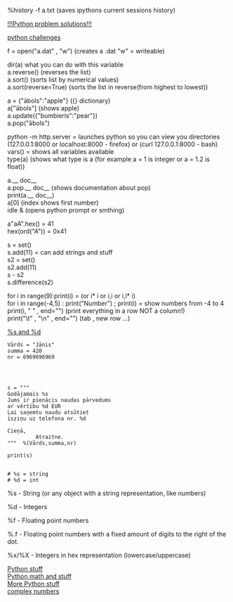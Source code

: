 %history -f a.txt   (saves ipythons current sessions history)   

[!!!Python problem solutions!!!](https://www.sanfoundry.com/python-problems-solutions/)       

[python challenges](https://www.hackerrank.com/)          

f = open("a.dat" , "w") (creates a .dat "w" = writeable)  


dir(a)  what you can do with this variable      
a.reverse() (reverses the list)   
a.sort() (sorts list by numerical values)   
a.sort(reverse=True) (sorts the list in reverse(from highest to lowest))  




a = {"ābols":"apple"} ({} dictionary)       
a["ābols"] (shows apple)   
a.update({"bumbieris":"pear"})    
a.pop("ābols")    



python -m http.server = launches python so you can view you directories (127.0.0.1:8000 or localhost:8000 - firefox) or (curl 127.0.0.1:8000 - bash)       
vars() = shows all variables available      
type(a) (shows what type is a (for example a = 1 is integer or a = 1.2 is float))     



a.__ doc__     
a.pop.__ doc__ (shows documentation about pop)   
print(a.__ doc__)      
a[0] (index shows first number)   
idle & (opens python prompt or smthing)   



a"aA".hex() = 41    
hex(ord("A")) = 0x41    
  
s = set()     
s.add(11) = can add strings and stuff     
s2 = set()  
s2.add(11)  
s - s2    
s.difference(s2)    


for i in range(9):print(i) = (or i* i or i,i or i,i* i)   
for i in range(-4,5) : print("Number") ; print(i)  = show numbers from -4 to 4   
print(i, " " , end="") (print everything in a row NOT a column!)   
print("\t" , "\n" , end="") (tab , new row ...)



[%s and %d](https://matthew-brett.github.io/teaching/string_formatting.html)   
```
Vārds = "Jānis"
summa = 420
nr = 6969696969




s = """
Godājamais %s
Jums ir pienācis naudas pārvedums
ar vērtību %d EUR
Lai saņemtu naudu atsūtiet
īsziņu uz telefona nr. %d

Cieņā,
         Atraitne.
"""  %(Vārds,summa,nr)

print(s)


# %s = string
# %d = int

```

%s - String (or any object with a string representation, like numbers)

%d - Integers

%f - Floating point numbers

%.<number of digits>f - Floating point numbers with a fixed amount of digits to the right of the dot.

%x/%X - Integers in hex representation (lowercase/uppercase)









[Python stuff](https://www.w3schools.com/python/python_variables.asp)            
[Python math and stuff](https://en.wikibooks.org/wiki/Python_Programming/Basic_Math)        
[More Python stuff](https://www.py4e.com/lessons)     
[complex numbers](https://www.geeksforgeeks.org/complex-numbers-in-python-set-1-introduction/)     
